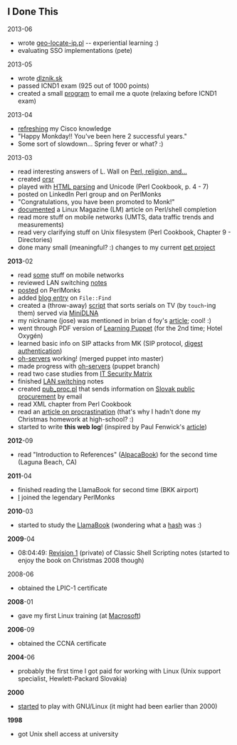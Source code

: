 ## I Done This

2013-06

* wrote [geo-locate-ip.pl](https://github.com/jreisinger/linux/blob/master/geo-locate-ip.pl) -- experiential learning :) 
* evaluating SSO implementations (pete)

2013-05

* wrote [dlznik.sk](https://github.com/jreisinger/audit/blob/master/scripts/dlznik.pl)
* passed ICND1 exam (925 out of 1000 points)
* created a small [program](https://github.com/jreisinger/varia/blob/master/quote-sender.pl) to email me a quote (relaxing before ICND1 exam)

2013-04

* [refreshing](http://www.amazon.com/CCENT-ICND1-640-822-Official-Guide/dp/1587204258/ref=sr_1_1?s=books&ie=UTF8&qid=1367924082&sr=1-1&keywords=icnd1) my Cisco knowledge
* "Happy Monkday!! You've been here 2 successful years."
* Some sort of slowdown... Spring fever or what? :)

2013-03

* read interesting answers of L. Wall on [Perl, religion, and...](http://interviews.slashdot.org/story/02/09/06/1343222/larry-wall-on-perl-religion-and)
* created [orsr](https://github.com/jreisinger/audit/tree/master/orsr)
* played with [HTML parsing](http://openhouse.sk/blog/html-parsing.html) and Unicode (Perl Cookbook, p. 4 - 7)
* posted on LinkedIn Perl group and on PerlMonks
* "Congratulations, you have been promoted to Monk!"
* [documented](http://openhouse.sk/blog/shell-completion.html) a Linux Magazine (LM) article on Perl/shell completion
* read more stuff on mobile networks (UMTS, data traffic trends and measurements)
* read very clarifying stuff on Unix filesystem (Perl Cookbook, Chapter 9 - Directories)
* done many small (meaningful? :) changes to my current [pet project](https://github.com/jreisinger/www.openhouse.sk)

**2013**-02

* read [some](http://www.openhouse.sk/blog/gsm.html) stuff on mobile networks
* reviewed LAN switching [notes](http://www.openhouse.sk/blog/02_switching.html)
* [posted](http://perlmonks.org/?node_id=1020778) on PerlMonks
* added [blog entry](http://openhouse.sk/blog/file-find.html) on `File::Find`
* created a (throw-away) [script](https://gist.github.com/jreisinger/5071103) that sorts serials on TV (by `touch`-ing them) served via [MiniDLNA](https://wiki.archlinux.org/index.php/MiniDLNA)
* my nickname (jose) was mentioned in brian d foy's [article](http://www.learning-perl.com/?p=356); cool! :)
* went through PDF version of [Learning Puppet](http://docs.puppetlabs.com/learning/index.html) (for the 2nd time; Hotel Oxygén)
* learned basic info on SIP attacks from MK (SIP protocol, [digest authentication](https://en.wikipedia.org/wiki/Digest_authentication))
* [oh-servers](https://github.com/open-house/oh-servers) working! (merged puppet into master)
* made progress with [oh-servers](https://github.com/open-house/oh-servers) (puppet branch)
* read two case studies from [IT Security Matrix](http://www.amazon.com/Security-Metrics-Practical-Framework-Protecting/dp/0071713409/ref=sr_1_3?s=books&ie=UTF8&qid=1361298694&sr=1-3&keywords=security+metrics)
* finished [LAN switching](http://www.openhouse.sk/blog/02_switching.html) notes
* created [pub_proc.pl](https://github.com/jreisinger/varia/blob/master/pub_proc.pl) that sends information on [Slovak public procurement](http://www.uvo.gov.sk/evestnik/-/vestnik/aktual) by email
* read XML chapter from Perl Cookbook
* read an [article on procrastination](http://lesswrong.com/lw/3w3/how_to_beat_procrastination/) (that's why I hadn't done my Christmas homework at high-school? :)
* started to write **this web log**! (inspired by Paul Fenwick's [article](http://privacygeek.blogspot.com.au/2013/02/reimplementing-idonethis-memory-service.html))

**2012**-09

* read "Introduction to References" ([AlpacaBook](http://www.openhouse.sk/blog/perl_resources.html)) for the second time (Laguna Beach, CA)

**2011**-04

* finished reading the LlamaBook for second time (BKK airport)
* [I](http://perlmonks.org/?node_id=898593) joined the legendary PerlMonks

**2010**-03

* started to study the [LlamaBook](http://www.openhouse.sk/blog/perl_resources.html) (wondering what a [hash](http://perldoc.perl.org/perlintro.html#Perl-variable-types) was :)

**2009**-04

* 08:04:49: [Revision 1](https://wiki.openhouse.sk/action/recall/ShellScripting?action=recall&rev=1) (private) of Classic Shell Scripting notes (started to enjoy the book on Christmas 2008 though)

2008-06

* obtained the LPIC-1 certificate

**2008**-01

* gave my first Linux training (at [Macrosoft](http://www.macrosoft.sk/))

**2006**-09

* obtained the CCNA certificate

**2004**-06

* probably the first time I got paid for working with Linux (Unix support specialist, Hewlett-Packard Slovakia)

**2000**

* [started](https://raw.github.com/jreisinger/blog/master/files/dawn_of_linux.jpg) to play with GNU/Linux (it might had been earlier than 2000)

**1998**

* got Unix shell access at university
